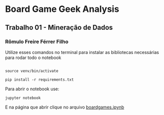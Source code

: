 # Board Game Geek Analysis
## Trabalho 01 - Mineração de Dados
### Rômulo Freire Férrer Filho

Utilize esses comandos no terminal para instalar as bibliotecas necessárias para rodar todo o notebook

```virtualenv venv --python=python3

source venv/bin/activate

pip install -r requirements.txt
```

Para abrir o notebook use:

`jupyter notebook`

E na página que abrir clique no arquivo [boardgames.ipynb](boardgames.ipynb)